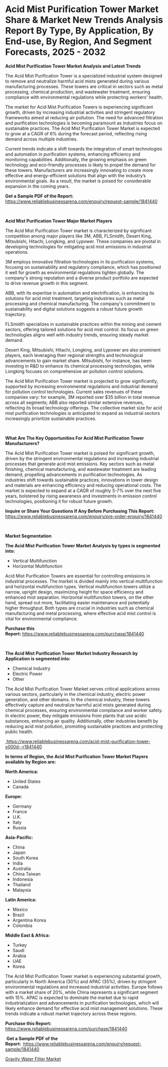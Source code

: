 <p><h1>Acid Mist Purification Tower Market Share & Market New Trends Analysis Report By Type, By Application, By End-use, By Region, And Segment Forecasts, 2025 - 2032</h1></p><p><strong>Acid Mist Purification Tower Market Analysis and Latest Trends</strong></p>
<p><p>The Acid Mist Purification Tower is a specialized industrial system designed to remove and neutralize harmful acid mists generated during various manufacturing processes. These towers are critical in sectors such as metal processing, chemical production, and wastewater treatment, ensuring compliance with environmental regulations while protecting workers' health. </p><p>The market for Acid Mist Purification Towers is experiencing significant growth, driven by increasing industrial activities and stringent regulatory frameworks aimed at reducing air pollution. The need for advanced filtration and purification technologies is becoming paramount as industries focus on sustainable practices. The Acid Mist Purification Tower Market is expected to grow at a CAGR of 6% during the forecast period, reflecting rising demand across multiple industries.</p><p>Current trends indicate a shift towards the integration of smart technologies and automation in purification systems, enhancing efficiency and monitoring capabilities. Additionally, the growing emphasis on green technology and eco-friendly processes is likely to propel the demand for these towers. Manufacturers are increasingly innovating to create more effective and energy-efficient solutions that align with the industry’s environmental goals. As a result, the market is poised for considerable expansion in the coming years.</p></p>
<p><strong>Get a Sample PDF of the Report:&nbsp;</strong> <a href="https://www.reliablebusinessarena.com/enquiry/request-sample/1841440?utm_campaign=2173&utm_medium=2&utm_source=Github&utm_content=ia&utm_term=28022025&utm_id=acid-mist-purification-tower">https://www.reliablebusinessarena.com/enquiry/request-sample/1841440</a></p>
<p>&nbsp;</p>
<p><strong>Acid Mist Purification Tower Major Market Players</strong></p>
<p><p>The Acid Mist Purification Tower market is characterized by significant competition among major players like 3M, ABB, FLSmidth, Desert King, Mitsubishi, Hitachi, Longking, and Lypower. These companies are pivotal in developing technologies for mitigating acid mist emissions in industrial operations.</p><p>3M employs innovative filtration technologies in its purification systems, focusing on sustainability and regulatory compliance, which has positioned it well for growth as environmental regulations tighten globally. The company's strong reputation and a diverse product portfolio are expected to drive revenue growth in this segment.</p><p>ABB, with its expertise in automation and electrification, is enhancing its solutions for acid mist treatment, targeting industries such as metal processing and chemical manufacturing. The company's commitment to sustainability and digital solutions suggests a robust future growth trajectory.</p><p>FLSmidth specializes in sustainable practices within the mining and cement sectors, offering tailored solutions for acid mist control. Its focus on green technologies aligns well with industry trends, ensuring steady market demand.</p><p>Desert King, Mitsubishi, Hitachi, Longking, and Lypower are also prominent players, each leveraging their regional strengths and technological advancements to gain market share. Mitsubishi, for instance, has been investing in R&D to enhance its chemical processing technologies, while Longking focuses on comprehensive air pollution control solutions.</p><p>The Acid Mist Purification Tower market is projected to grow significantly, supported by increasing environmental regulations and industrial demand for pollution control technologies. Current sales revenues of these companies vary: for example, 3M reported over $35 billion in total revenue across all segments; ABB also reported similar extensive revenues, reflecting its broad technology offerings. The collective market size for acid mist purification technologies is anticipated to expand as industrial sectors increasingly prioritize sustainable practices.</p></p>
<p>&nbsp;</p>
<p><strong>What Are The Key Opportunities For Acid Mist Purification Tower Manufacturers?</strong></p>
<p><p>The Acid Mist Purification Tower market is poised for significant growth, driven by the stringent environmental regulations and increasing industrial processes that generate acid mist emissions. Key sectors such as metal finishing, chemical manufacturing, and wastewater treatment are leading demand, propelling advancements in purification technologies. As industries shift towards sustainable practices, innovations in tower design and materials are enhancing efficiency and reducing operational costs. The market is expected to expand at a CAGR of roughly 5-7% over the next five years, bolstered by rising awareness and investments in emission control technologies, positioning it for robust future growth.</p></p>
<p><strong>Inquire or Share Your Questions If Any Before Purchasing This Report:</strong> <a href="https://www.reliablebusinessarena.com/enquiry/pre-order-enquiry/1841440?utm_campaign=2173&utm_medium=2&utm_source=Github&utm_content=ia&utm_term=28022025&utm_id=acid-mist-purification-tower">https://www.reliablebusinessarena.com/enquiry/pre-order-enquiry/1841440</a></p>
<p>&nbsp;</p>
<p><strong>Market Segmentation</strong></p>
<p><strong>The Acid Mist Purification Tower Market Analysis by types is segmented into:</strong></p>
<p><ul><li>Vertical Multifunction</li><li>Horizontal Multifunction</li></ul></p>
<p><p>Acid Mist Purification Towers are essential for controlling emissions in industrial processes. The market is divided mainly into vertical multifunction and horizontal multifunction types. Vertical multifunction towers utilize a narrow, upright design, maximizing height for space efficiency and enhanced mist separation. Horizontal multifunction towers, on the other hand, spread out more, facilitating easier maintenance and potentially higher throughput. Both types are crucial in industries such as chemical manufacturing and metal processing, where effective acid mist control is vital for environmental compliance.</p></p>
<p><strong>Purchase this Report:&nbsp;</strong><a href="https://www.reliablebusinessarena.com/purchase/1841440?utm_campaign=2173&utm_medium=2&utm_source=Github&utm_content=ia&utm_term=28022025&utm_id=acid-mist-purification-tower">https://www.reliablebusinessarena.com/purchase/1841440</a></p>
<p>&nbsp;</p>
<p><strong>The Acid Mist Purification Tower Market Industry Research by Application is segmented into:</strong></p>
<p><ul><li>Chemical Industry</li><li>Electric Power</li><li>Other</li></ul></p>
<p><p>The Acid Mist Purification Tower Market serves critical applications across various sectors, particularly in the chemical industry, electric power generation, and other domains. In the chemical industry, these towers effectively capture and neutralize harmful acid mists generated during chemical processes, ensuring environmental compliance and worker safety. In electric power, they mitigate emissions from plants that use acidic substances, enhancing air quality. Additionally, other industries benefit by reducing acid mist pollution, promoting sustainable practices and protecting public health.</p></p>
<p><a href="https://www.reliablebusinessarena.com/acid-mist-purification-tower-x000d--r1841440?utm_campaign=2173&utm_medium=2&utm_source=Github&utm_content=ia&utm_term=28022025&utm_id=acid-mist-purification-tower">&nbsp;https://www.reliablebusinessarena.com/acid-mist-purification-tower-x000d--r1841440</a></p>
<p><strong>In terms of Region, the Acid Mist Purification Tower Market Players available by Region are:</strong></p>
<p>
    <p> <strong> North America: </strong>
        <ul>
            <li>United States</li>
            <li>Canada</li>
        </ul>
        </p> 
    <p> <strong> Europe: </strong>
        <ul>
            <li>Germany</li>
            <li>France</li>
            <li>U.K.</li>
            <li>Italy</li>
            <li>Russia</li>
        </ul>
        </p> 
    <p> <strong> Asia-Pacific: </strong>
        <ul>
            <li>China</li>
            <li>Japan</li>
            <li>South Korea</li>
            <li>India</li>
            <li>Australia</li>
            <li>China Taiwan</li>
            <li>Indonesia</li>
            <li>Thailand</li>
            <li>Malaysia</li>
        </ul>
        </p> 
    <p> <strong> Latin America: </strong>
        <ul>
            <li>Mexico</li>
            <li>Brazil</li>
            <li>Argentina Korea</li>
            <li>Colombia</li>
        </ul>
        </p> 
    <p> <strong> Middle East & Africa: </strong>
        <ul>
            <li>Turkey</li>
            <li>Saudi</li>
            <li>Arabia</li>
            <li>UAE</li>
            <li>Korea</li>
        </ul>
    </p>
    </p>
<p><p>The Acid Mist Purification Tower market is experiencing substantial growth, particularly in North America (30%) and APAC (35%), driven by stringent environmental regulations and increased industrial activities. Europe follows with a market share of 20%, while China represents a significant segment with 15%. APAC is expected to dominate the market due to rapid industrialization and advancements in purification technologies, which will likely enhance demand for effective acid mist management solutions. These trends indicate a robust market trajectory across these regions.</p></p>
<p><strong>Purchase this Report: </strong><a href="https://www.reliablebusinessarena.com/purchase/1841440?utm_campaign=2173&utm_medium=2&utm_source=Github&utm_content=ia&utm_term=28022025&utm_id=acid-mist-purification-tower">https://www.reliablebusinessarena.com/purchase/1841440</a></p>
<p>&nbsp;<strong>Get a Sample PDF of the Report:&nbsp;&nbsp;</strong><a href="https://www.reliablebusinessarena.com/enquiry/request-sample/1841440?utm_campaign=2173&utm_medium=2&utm_source=Github&utm_content=ia&utm_term=28022025&utm_id=acid-mist-purification-tower">https://www.reliablebusinessarena.com/enquiry/request-sample/1841440</a></p>
<p><strong></strong></p>
<p><p><a href="https://github.com/zanoligarav/Market-Research-Report-List-1/blob/main/gravity-water-filter-market.md?utm_campaign=2173&utm_medium=2&utm_source=Github&utm_content=ia&utm_term=28022025&utm_id=acid-mist-purification-tower">Gravity Water Filter Market</a></p></p>